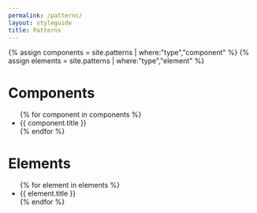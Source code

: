 ```yaml
---
permalink: /patterns/
layout: styleguide
title: Patterns
---
```


{% assign components = site.patterns | where:"type","component" %}
{% assign elements = site.patterns | where:"type","element" %}

# Components
<ul>
{% for component in components %}
	<li>{{ component.title }}</li>
{% endfor %}
</ul>

# Elements
<ul>
{% for element in elements %}
	<li>{{ element.title }}</li>
{% endfor %}
</ul>
